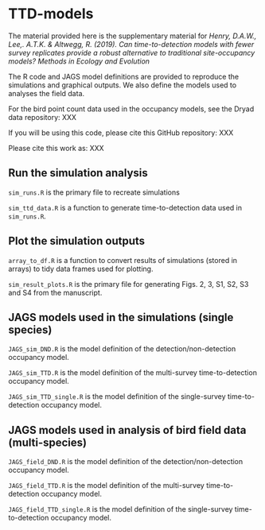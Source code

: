# TTD-models

The material provided here is the supplementary material for *Henry, D.A.W., Lee,. A.T.K. & Altwegg, R. (2019). Can time-to-detection models with fewer survey replicates provide a robust alternative to traditional site-occupancy models? Methods in Ecology and Evolution* 

The R code and JAGS model definitions are provided to reproduce the simulations and graphical outputs. We also define the models used to analyses the field data.

For the bird point count data used in the occupancy models, see the Dryad data repository: XXX

If you will be using this code, please cite this GitHub repository: XXX

Please cite this work as: XXX


## Run the simulation analysis

`sim_runs.R` is the primary file to recreate simulations  

`sim_ttd_data.R` is a function to generate time-to-detection data used in `sim_runs.R`.  


## Plot the simulation outputs 

`array_to_df.R` is a function to convert results of simulations (stored in arrays) to tidy data frames used for plotting.  

`sim_result_plots.R` is the primary file for generating Figs. 2, 3, S1, S2, S3 and S4 from the manuscript.  

                           
    
## JAGS models used in the simulations (single species)

`JAGS_sim_DND.R` is the model definition of the detection/non-detection occupancy model.

`JAGS_sim_TTD.R` is the model definition of the multi-survey time-to-detection occupancy model.  

`JAGS_sim_TTD_single.R` is the model definition of the single-survey time-to-detection occupancy model.  


## JAGS models used in analysis of bird field data (multi-species)

`JAGS_field_DND.R` is the model definition of the detection/non-detection occupancy model.  

`JAGS_field_TTD.R` is the model definition of the multi-survey time-to-detection occupancy model.  

`JAGS_field_TTD_single.R` is the model definition of the single-survey time-to-detection occupancy model.      

